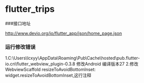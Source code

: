 # flutter_trips
###接口地址

http://www.devio.org/io/flutter_app/json/home_page.json

### 运行修改错误
1.C:\Users\lcxyy\AppData\Roaming\Pub\Cache\hosted\pub.flutter-io.cn\flutter_webview_plugin-0.3.8 修改Android 编译版本27
2.修改WebviewScaffold  resizeToAvoidBottomInset: widget.resizeToAvoidBottomInset,这行注释